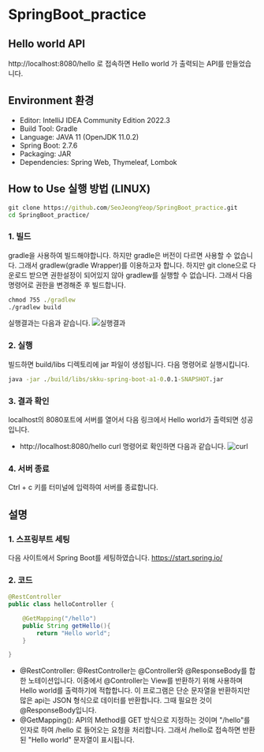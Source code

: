 # SpringBoot_practice
## Hello world API
http://localhost:8080/hello 로 접속하면 Hello world 가 출력되는 API를 만들었습니다.
## Environment 환경
- Editor: IntelliJ IDEA Community Edition 2022.3
- Build Tool: Gradle
- Language: JAVA 11 (OpenJDK 11.0.2)
- Spring Boot: 2.7.6
- Packaging: JAR
- Dependencies: Spring Web, Thymeleaf, Lombok
## How to Use 실행 방법 (LINUX)
``` cmd
git clone https://github.com/SeoJeongYeop/SpringBoot_practice.git
cd SpringBoot_practice/
```
### 1. 빌드
gradle을 사용하여 빌드해야합니다. 하지만 gradle은 버전이 다르면 사용할 수 없습니다. 
그래서 gradlew(gradle Wrapper)를 이용하고자 합니다.
하지만 git clone으로 다운로드 받으면 권한설정이 되어있지 않아 gradlew를 실행할 수 없습니다.
그래서 다음 명령어로 권한을 변경해준 후 빌드합니다.
```cmd
chmod 755 ./gradlew
./gradlew build
```
실행결과는 다음과 같습니다.
![실행결과](https://user-images.githubusercontent.com/41911523/208237578-9dfb2d6c-2c7f-4064-ae33-ddc859081fa8.PNG)

### 2. 실행
빌드하면 build/libs 디렉토리에 jar 파일이 생성됩니다. 다음 명령어로 실행시킵니다.
```cmd
java -jar ./build/libs/skku-spring-boot-a1-0.0.1-SNAPSHOT.jar
```

### 3. 결과 확인
localhost의 8080포트에 서버를 열어서 다음 링크에서 Hello world가 출력되면 성공입니다.
- http://localhost:8080/hello 
curl 명령어로 확인하면 다음과 같습니다.
![curl](https://user-images.githubusercontent.com/41911523/208238922-737e31a8-87a2-46ee-a0f4-e6810bcdffcf.PNG)

### 4. 서버 종료
Ctrl + c 키를 터미널에 입력하여 서버를 종료합니다.

## 설명
### 1. 스프링부트 세팅
다음 사이트에서 Spring Boot를 세팅하였습니다. 
https://start.spring.io/
### 2. 코드
```java
@RestController
public class helloController {

    @GetMapping("/hello")
    public String getHello(){
        return "Hello world";
    }

}
```

- @RestController:
@RestController는 @Controller와 @ResponseBody를 합한 노테이션입니다.
이중에서 @Controller는 View를 반환하기 위해 사용하며 Hello world를 출력하기에 적합합니다.
이 프로그램은 단순 문자열을 반환하지만 많은 api는 JSON 형식으로 데이터를 반환합니다. 
그때 필요한 것이 @ResponseBody입니다.
- @GetMapping(): API의 Method를 GET 방식으로 지정하는 것이며 "/hello"를 인자로 하여
/hello 로 들어오는 요청을 처리합니다. 그래서 /hello로 접속하면 반환된 "Hello world" 문자열이 표시됩니다.
